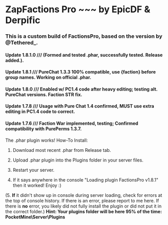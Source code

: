 # ZapFactions Pro ~~~ by EpicDF & Derpific

### This is a custom build of FactionsPro, based on the version by @Tethered_.

#### Update 1.8.1.0 /// (Formed and tested .phar, successfully tested. Release added.).
#### Update 1.8.1 /// PureChat 1.3.3 100% compatible, use {faction} before group names. Working on official .phar.
#### Update 1.8.0 /// Enabled w/ PC1.4 code after heavy editing; testing alt. PureChat versions. Faction STR fix.
#### Update 1.7.8 /// Usage with Pure Chat 1.4 confirmed, **MUST** use extra editing in PC1.4 code to correct.
#### Update 1.7.6 /// Faction War implemented, testing; Confirmed compatibility with PurePerms 1.3.7.

The .phar plugin works! How-To Install:

1. Download most recent .phar from Release tab.

2. Upload .phar plugin into the Plugins folder in your server files.

3. Restart your server.

4. If it says anywhere in the console "Loading plugin FactionsPro v1.8.1" then it worked! Enjoy :)

(5. **If** it didn't show up in console during server loading, check for errors at the top of console history. If there is an error, please report to me here. If there is **no** error, you likely did not fully install the plugin or did not put it in the correct folder.)
**Hint: Your plugins folder will be here 95% of the time: PocketMine\Server\Plugins**

